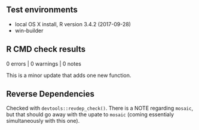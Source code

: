 ## Test environments

* local OS X install, R version 3.4.2 (2017-09-28)
* win-builder

## R CMD check results

0 errors | 0 warnings | 0 notes

This is a minor update that adds one new function.

## Reverse Dependencies

Checked with `devtools::revdep_check()`.  There is a NOTE regarding `mosaic`, but 
that should go away with the upate to `mosaic` (coming essentialy simultaneously 
with this one).